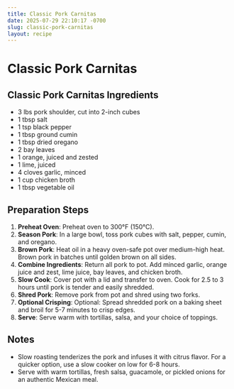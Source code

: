 ```yaml
---
title: Classic Pork Carnitas
date: 2025-07-29 22:10:17 -0700
slug: classic-pork-carnitas
layout: recipe
---
```


# Classic Pork Carnitas

## Classic Pork Carnitas Ingredients
- 3 lbs pork shoulder, cut into 2-inch cubes
- 1 tbsp salt
- 1 tsp black pepper
- 1 tbsp ground cumin
- 1 tbsp dried oregano
- 2 bay leaves
- 1 orange, juiced and zested
- 1 lime, juiced
- 4 cloves garlic, minced
- 1 cup chicken broth
- 1 tbsp vegetable oil

## Preparation Steps
1. **Preheat Oven**: Preheat oven to 300°F (150°C).
2. **Season Pork**: In a large bowl, toss pork cubes with salt, pepper, cumin, and oregano.
3. **Brown Pork**: Heat oil in a heavy oven-safe pot over medium-high heat. Brown pork in batches until golden brown on all sides.
4. **Combine Ingredients**: Return all pork to pot. Add minced garlic, orange juice and zest, lime juice, bay leaves, and chicken broth.
5. **Slow Cook**: Cover pot with a lid and transfer to oven. Cook for 2.5 to 3 hours until pork is tender and easily shredded.
6. **Shred Pork**: Remove pork from pot and shred using two forks.
7. **Optional Crisping**: Optional: Spread shredded pork on a baking sheet and broil for 5-7 minutes to crisp edges.
8. **Serve**: Serve warm with tortillas, salsa, and your choice of toppings.

## Notes
- Slow roasting tenderizes the pork and infuses it with citrus flavor. For a quicker option, use a slow cooker on low for 6-8 hours.
- Serve with warm tortillas, fresh salsa, guacamole, or pickled onions for an authentic Mexican meal.
